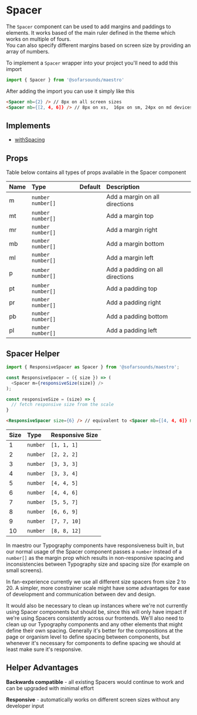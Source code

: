 # Spacer

The `Spacer` component can be used to add margins and paddings to elements. It works based of the
main ruler defined in the theme which works on multiple of fours.  
You can also specify different margins based on screen size by providing an array of numbers.

To implement a `Spacer` wrapper into your project you'll need to add this import
```js
import { Spacer } from '@sofarsounds/maestro'
```

After adding the import you can use it simply like this
```html
<Spacer mb={2} /> // 8px on all screen sizes
<Spacer mb={[2, 4, 6]} /> // 8px on xs,  16px on sm, 24px on md devices
```

## Implements

- [withSpacing](../../util/withSpacing)

## Props
Table below contains all types of props available in the Spacer component  

| Name   | Type                | Default         | Description                      |
| :----- | :-----              | :-------------- | :------------------------------- |
| m      | `number` `number[]` |                 | Add a margin on all directions
| mt     | `number` `number[]` |                 | Add a margin top
| mr     | `number` `number[]` |                 | Add a margin right
| mb     | `number` `number[]` |                 | Add a margin bottom
| ml     | `number` `number[]` |                 | Add a margin left
| p      | `number` `number[]` |                 | Add a padding on all directions
| pt     | `number` `number[]` |                 | Add a padding top
| pr     | `number` `number[]` |                 | Add a padding right
| pb     | `number` `number[]` |                 | Add a padding bottom
| pl     | `number` `number[]` |                 | Add a padding left



## Spacer Helper


```js
import { ResponsiveSpacer as Spacer } from '@sofarsounds/maestro';

const ResponsiveSpacer = ({ size }) => (
  <Spacer m={responsiveSize(size)} />
);

const responsiveSize = (size) => {
  // fetch responsive size from the scale
}
```

```html
<ResponsiveSpacer size={6} /> // equivalent to <Spacer mb={[4, 4, 6]} mr={[4, 4, 6]} />
```


| Size   | Type      | Responsive Size         
| :----- | :-----    | :-------------- 
| 1      | `number`  | `[1, 1, 1]`                
| 2      | `number`  | `[2, 2, 2]`                
| 3      | `number`  | `[3, 3, 3]`                
| 4      | `number`  | `[3, 3, 4]`                
| 5      | `number`  | `[4, 4, 5]`                
| 6      | `number`  | `[4, 4, 6]`                
| 7      | `number`  | `[5, 5, 7]`                
| 8      | `number`  | `[6, 6, 9]`                
| 9      | `number`  | `[7, 7, 10]`                
| 10     | `number`  | `[8, 8, 12]`                


In maestro our Typography components have responsiveness built in, but our normal usage of the Spacer component passes a `number` instead of a `number[]` as the margin prop which results in non-responsive spacing and inconsistencies between Typography size and spacing size (for example on small screens).

In fan-experience currently we use all different size spacers from size 2 to 20. A simpler, more constrainer scale might have some advantages for ease of development and communication between dev and design. 

It would also be necessary to clean up instances where we're not currently using Spacer components but should be, since this will only have impact if we're using Spacers consistently across our frontends. We'll also need to clean up our Typography components and any other elements that might define their own spacing. Generally it's better for the compositions at the page or organism level to define spacing between components, but whenever it's necessary for components to define spacing we should at least make sure it's responsive.


## Helper Advantages

**Backwards compatible** - all existing Spacers would continue to work and can be upgraded with minimal effort

**Responsive** - automatically works on different screen sizes without any developer input





